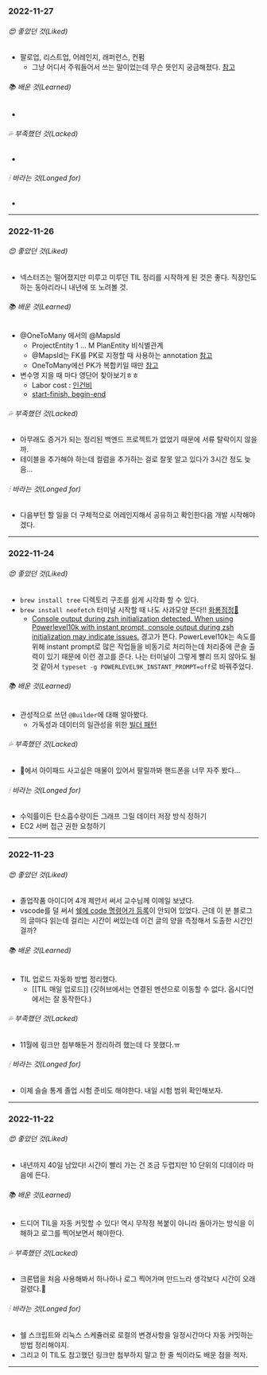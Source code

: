 ### 2022-11-27
###### 😍 좋았던 것(Liked)  
- 팔로업, 리스트업, 어레인지, 래퍼런스, 컨펌
	- 그냥 어디서  주워들어서 쓰는 말이었는데 무슨 뜻인지  궁금해졌다. [참고](https://blog.naver.com/PostView.naver?blogId=thekprinting&logNo=222406120998&parentCategoryNo=&categoryNo=11&viewDate=&isShowPopularPosts=true&from=search)
###### 📚 배운 것(Learned)  
- 
###### 💦 부족했던 것(Lacked)  
- 
###### 🕯 바라는 것(Longed for)
- 
---

### 2022-11-26
###### 😍 좋았던 것(Liked)  
- 넥스터즈는 떨어졌지만 미루고 미루던 TIL 정리를 시작하게 된 것은 좋다. 직장인도 하는 동아리라니 내년에 또 노려볼 것.
###### 📚 배운 것(Learned)  
- @OneToMany 에서의 @MapsId
	- ProjectEntity 1 ... M PlanEntity 비식별관계
	- @MapsId는 FK를 PK로 지정할 때 사용하는 annotation [참고](https://developer-ping9.tistory.com/296)
	- OneToMany에선 PK가 복합키일 때만 [참고](https://velog.io/@yshjft/MapsId)
- 변수명 지을 때 마다 영단어 찾아보기ㅎㅎ
	- Labor cost : [인건비](https://www.cashfeed.co.kr/posts/5034790)
	- [start-finish, begin-end](https://m.blog.naver.com/PostView.naver?isHttpsRedirect=true&blogId=nixodus&logNo=150178545812)
###### 💦 부족했던 것(Lacked)  
- 아무래도 증거가 되는 정리된 백엔드 프로젝트가 없었기 때문에 서류 탈락이지 않을까.
- 테이블을 추가해야 하는데 컬럼을 추가하는 걸로 잘못 알고 있다가 3시간 정도 늦음... 
###### 🕯 바라는 것(Longed for)
- 다음부턴 할 일을 더 구체적으로 어레인지해서 공유하고 확인한다음 개발 시작해야겠다.
---

### 2022-11-24
###### 😍 좋았던 것(Liked)  
- `brew install tree` 디렉토리 구조를 쉽게 시각화 할 수 있다.
- `brew install neofetch` 터미널 시작할 때 나도 사과모양 뜬다!! [화룡점정🍎](https://danaing.github.io/etc/2022/03/28/M1-mac-iTerm2-setting.html) 
	- [Console output during zsh initialization detected. When using Powerlevel10k with instant prompt, console output during zsh initialization may indicate issues.](https://blog.outsider.ne.kr/1490#:~:text=%EB%B6%80%EB%B6%84%EB%A7%8C%20%EC%88%98%EC%A0%95%ED%95%B4%EC%84%9C%20%EC%84%A4%EC%A0%95%ED%96%88%EB%8B%A4.-,Powerlevel10k,-%EC%84%A4%EC%A0%95) 경고가 뜬다. PowerLevel10k는 속도를 위해 instant prompt로 많은 작업들을 비동기로 처리하는데 처리중에 콘솔 출력이 있기 때문에 이런 경고를 준다. 나는 터미널이 그렇게 빨리 뜨지 않아도 될 것 같아서 `typeset -g POWERLEVEL9K_INSTANT_PROMPT=off`로 바꿔주었다.
###### 📚 배운 것(Learned)  
- 관성적으로 쓰던 `@Builder`에 대해 알아봤다.
	- 가독성과 데이터의 일관성을 위한 [빌더 패턴](<https://esoongan.tistory.com/82#:~:text=setPhonNumber(119)%3B-,%EB%B9%8C%EB%8D%94%20%ED%8C%A8%ED%84%B4,-%EB%91%98%EC%9D%98%20%EB%8B%A8%EC%A0%90%EC%9D%84%20%EB%AA%A8%EB%91%90>)
###### 💦 부족했던 것(Lacked)  
- 🥕에서 아이패드 사고싶은 매물이 있어서 팔릴까봐 핸드폰을 너무 자주 봤다...
###### 🕯 바라는 것(Longed for)
- 수익률이든 탄소흡수량이든 그래프 그릴 데이터 저장 방식 정하기
- EC2 서버 접근 권한 요청하기
---

### 2022-11-23
###### 😍 좋았던 것(Liked)  
- 졸업작품 아이디어 4개 제안서 써서 교수님께 이메일 보냈다.
- vscode를 덜 써서 [쉘에 code 명령어가 등록](https://shanepark.tistory.com/50)이 안되어 있었다. 근데 이 분 블로그의 글마다 읽는데 걸리는 시간이 써있는데 이건 글의 양을 측정해서 도출한 시간인걸까?
###### 📚 배운 것(Learned)  
- TIL 업로드 자동화 방법 정리했다. 
	- [[TIL 매일 업로드]] (깃허브에서는 연결된 멘션으로 이동할 수 없다. 옵시디언에서는 잘 동작한다.)
###### 💦 부족했던 것(Lacked)  
- 11월에 링크만 첨부해둔거 정리하려 했는데 다 못했다.ㅠ
###### 🕯 바라는 것(Longed for)
- 이제 슬슬 통계 졸업 시험 준비도 해야한다. 내일 시험 범위 확인해보자.
---

### 2022-11-22
###### 😍 좋았던 것(Liked)  
- 내년까지 40일 남았다! 시간이 빨리 가는 건 조금 두렵지만 10 단위의 디데이라 마음에 든다.
###### 📚 배운 것(Learned)  
- 드디어 TIL을 자동 커밋할 수 있다! 역시 무작정 복붙이 아니라 돌아가는 방식을 이해하고 로그를 찍어보면서 해야한다.
###### 💦 부족했던 것(Lacked)  
- 크론탭을 처음 사용해봐서 하나하나 로그 찍어가며 만드느라 생각보다 시간이 오래걸렸다.🥲
###### 🕯 바라는 것(Longed for)
- 쉘 스크립트와 리눅스 스케쥴러로 로컬의 변경사항을 일정시간마다 자동 커밋하는 방법 정리해야지.
- 그리고 이 TIL도 참고했던 링크만 첨부하지 말고 한 줄 씩이라도 배운 점을 적자.
---
